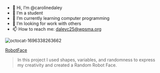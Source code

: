 - 🔭 Hi, I’m @carolinedaley
- 🌱 I’m a student
- 👯 I’m currently learning computer programming
- 🤔 I’m looking for work with others
- 📫 How to reach me: daleyc25@wpsma.org


![octocat-1696338263662](https://github.com/carolinedaley/CarolineDaley/assets/146843363/9e6339d6-cb59-49e5-89e0-d852b7a0d403)

[RobotFace](https://CarolineDaley.github.io/RobotFace/)
>In this project I used shapes, variables, and randomness to express my creativity and created a Random Robot Face. 
